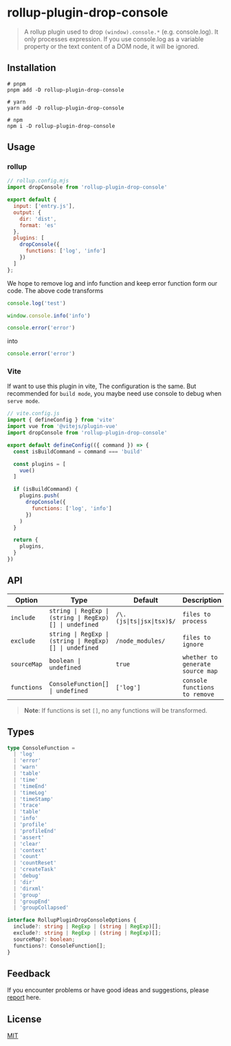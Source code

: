 # rollup-plugin-drop-console

> A rollup plugin used to drop `(window).console.*` (e.g. console.log). It only processes expression. If you use console.log as a variable property or the text content of a DOM node, it will be ignored.

## Installation

```shell
# pnpm
pnpm add -D rollup-plugin-drop-console

# yarn
yarn add -D rollup-plugin-drop-console

# npm
npm i -D rollup-plugin-drop-console
```

## Usage

### rollup

```js
// rollup.config.mjs
import dropConsole from 'rollup-plugin-drop-console'

export default {
  input: ['entry.js'],
  output: {
    dir: 'dist',
    format: 'es'
  },
  plugins: [
    dropConsole({
      functions: ['log', 'info']
    })
  ]
};
```

We hope to remove log and info function and keep error function form our code. The above code transforms

```js
console.log('test')

window.console.info('info')

console.error('error')
```

into 

```js
console.error('error')
```

### Vite

If want to use this plugin in vite, The configuration is the same. But recommended for `build mode`, you maybe need use console to debug when `serve mode`.

```js
// vite.config.js
import { defineConfig } from 'vite'
import vue from '@vitejs/plugin-vue'
import dropConsole from 'rollup-plugin-drop-console'

export default defineConfig(({ command }) => {
  const isBuildCommand = command === 'build'

  const plugins = [
    vue()
  ]

  if (isBuildCommand) {
    plugins.push(
      dropConsole({
        functions: ['log', 'info']
      })
    )
  }

  return {
    plugins,
  }
})
```

## API

| Option | Type | Default | Description |
| --- | --- | --- | --- |
| `include` | `string \| RegExp \| (string \| RegExp)[] \| undefined`  | `/\.(js\|ts\|jsx\|tsx)$/` | `files to process` |
| `exclude` | `string \| RegExp \| (string \| RegExp)[] \| undefined`  | `/node_modules/` | `files to ignore` |
| `sourceMap` | `boolean \| undefined`  | `true` | `whether to generate source map` |
| `functions` | `ConsoleFunction[] \| undefined`  | `['log']` | `console functions to remove` |

> **Note**: If functions is set `[]`, no any functions will be transformed.

## Types

```ts
type ConsoleFunction =
  | 'log'
  | 'error'
  | 'warn'
  | 'table'
  | 'time'
  | 'timeEnd'
  | 'timeLog'
  | 'timeStamp'
  | 'trace'
  | 'table'
  | 'info'
  | 'profile'
  | 'profileEnd'
  | 'assert'
  | 'clear'
  | 'context'
  | 'count'
  | 'countReset'
  | 'createTask'
  | 'debug'
  | 'dir'
  | 'dirxml'
  | 'group'
  | 'groupEnd'
  | 'groupCollapsed'

interface RollupPluginDropConsoleOptions {
  include?: string | RegExp | (string | RegExp)[];
  exclude?: string | RegExp | (string | RegExp)[];
  sourceMap?: boolean;
  functions?: ConsoleFunction[];
}
```

## Feedback

If you encounter problems or have good ideas and suggestions, please [report](https://github.com/chouchouji/rollup-plugin-drop-console/issues) here.

## License

[MIT](LICENSE)

